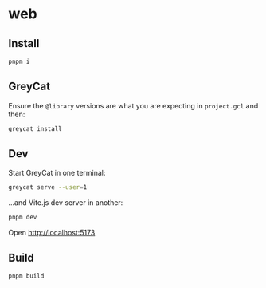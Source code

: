 # web

## Install
```sh
pnpm i
```

## GreyCat
Ensure the `@library` versions are what you are expecting in `project.gcl` and then:
```sh
greycat install
```

## Dev
Start GreyCat in one terminal:
```sh
greycat serve --user=1
```
...and Vite.js dev server in another:
```sh
pnpm dev
```
Open [http://localhost:5173](http://localhost:5173)

## Build
```sh
pnpm build
```

